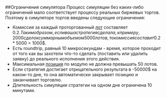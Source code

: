 <a id="restrictions"></a>
##Ограничения симулятора
Процесс симуляции без каких-либо ограничений мало соответствует процессу реальных биржевых торгов. Поэтому в симуляторе торгов введены следующие ограничения:
- Комиссия за каждый проторгованный [лот](../terms.md#lot) составляет 0.2$. Таким образом, если ваша стратегия сделала, к примеру, 2000 сделок суммарным объемом 5000 лотов, то комиссия составит 0.2$ * 5000 = 1000$.
- Есть roundtrip, равный 10 микросекундам - время, которое проходит от того как вы захотели что-то сделать (поставить или удалить заявку) до реального исполнения этого действия.
- Максимальная [позиция](../terms.md#position) по модулю не должна превышать 50 лотов.
- Если стратегия достигает отрицательного результата в -50000$ на каком-то дне, то она автоматически закрывает позицию и заканчивает торговлю.
- Длительность симуляции стратегии на одном дне ограничена 10 минутами.

